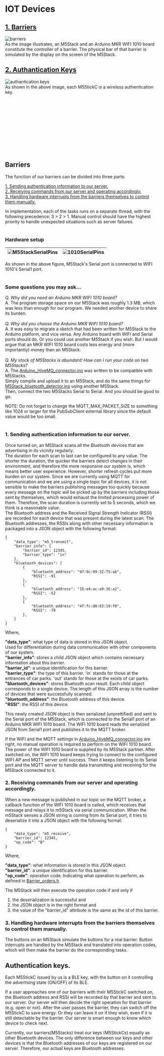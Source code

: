 # IOT Devices
##  [1. Barriers](#B)
![barriers](IoTDevices/barriers.jpg) <br>
As the image illustrates, an M5Stack and an Arduino MKR WIFI 1010 board constitute the controller of a barrier.
The physical bar of that barrier is simulated by the display on the screen of the M5Stack.

## [2. Authantication Keys](#AK)
![authantication keys](IoTDevices/authanticationKeys.jpg) <br>
As shown in the above image, each M5StickC is a wireless authentication key.
<br><br><br><br><br><br><br><br><br><br><br><br>

<a name="B"></a>
## Barriers
The function of our barriers can be divided into three parts:

 [1. Sending authentication information to our server.](#B1) <br>
 [2. Receiving commands from our server and operating accordingly.](#B2) <br>
 [3. Handling hardware interrupts from the barriers themselves to control them manually.](#B3) <br>
 
In implementation, each of the tasks runs on a separate thread, with the following precedence: 3 > 2 > 1.
Manual control should have the highest priority to handle unexpected situations such as server failures.
<br><br>
### Hardware setup
| ![M5StackSerialPins](IoTDevices/M5StackSerialPins.jpg) | ![1010SerialPins](IoTDevices/1010SerialPins.jpg) |
|--|--|

As shown in the above figure, M5Stack's Serial port is connected to WIFI 1010's Serial1 port.
<br><br>
### Some questions you may ask...


*Q. Why did you need an Arduino MKR WIFI 1010 board?* <br>
A. The program storage space on our M5Stack was roughly 1.3 MB, which was less than enough for our program. We needed another device to share its burden.
<br><br>
*Q. Why did you choose the Arduino MKR WIFI 1010 board?* <br>
A. It was easy to migrate a sketch that had been written for M5Stack to the Arduino platform, and vice versa. Any Arduino board with WIFI and Serial ports should do. Or you could use another M5Stack if you wish. But I would argue that an MKR WIFI 1010 board costs less energy and (more importantly) money than an M5Stack.
<br><br>
*Q. My stock of M5Stacks is abundant! How can I run your code on two M5Stacks?* <br>
A. 
The [Arduino_HiveMQ_connector.ino](/Arduino_HiveMQ_connector/Arduino_HiveMQ_connector.ino) was written to be compatible with M5Stacks. <br>
Simply compile and upload it to an M5Stack, and do the same things for [M5Stack_bluetooth_detector.ino](/M5Stack_bluetooth_detector/M5Stack_bluetooth_detector.ino) using another M5Stack. <br>
Then, connect the two M5Stacks Serial to Serial. And you should be good to go.

NOTE: Do not forget to change the MQTT_MAX_PACKET_SIZE to something like 1024 or larger for the PubSubClient external library since the default value would be too small.
<br><br>
<a name="B1"></a>
### 1. Sending authentication information to our server.
Once turned on, an M5Stack scans all the Bluetooth devices that are advertising in its vicinity regularly. <br>
The duration for each scan to last can be configured to any value. The shorter the duration, the quicker the barriers detect changes in their environment, and therefore the more responsive our system is, which means better user experience. However, shorter refresh cycles put more burden on our system. Since we are currently using MQTT for communication and we are using a single topic for all devices, it is not sensible to make the barriers publishing messages too quickly because every message on the topic will be picked up by the barriers including those sent by themselves, which would exhaust the limited processing power of them. Therefore, the scan duration is currently set to 5 seconds, which we think is a reasonable value. <br>
The Bluetooth address and the Received Signal Strength Indicator (RSSI) are recorded for each device that was present during the latest scan. The Bluetooth addresses, the RSSIs along with other necessary information is packaged into a JSON object with the following format:

    {
        "data_type": "m5_transmit",
        "barrier_info": {
            "barrier_id": 12345,
            "barrier_type": "in"
        },
        "bluetooth_devices": [
            {
                "bluetooth_address": "07:9c:99:32:75:ab",
                "RSSI": -91
            },
            {
                "bluetooth_address": "15:e4:ac:a9:36:a2",
                "RSSI": -52
            },
            {
                "bluetooth_address": "4f:fc:d0:83:19:f0",
                "RSSI": -79
            },
        ]
    }
Where,

**"data_type"**: what type of data is stored in this JSON object. <br>
    Used for differentiation during data communication with other components of our system.<br>
**"barrier_info"**: stores a child JSON object which contains necessary information about this barrier.<br>
**"barrier_id"**: a unique identification for this barrier.<br>
**"barrier_type"**: the type of this barrier. 'in' stands for those at the entrances of car parks. 'out' stands for those at the exists of car parks. <br>
**"bluetooth_devices"**: stores Bluetooth scan result. Each child object corresponds to a single device. The length of this JSON array is the number of devices that were successfully scanned.<br>
**"bluetooth_address"**: the Bluetooth address of this device.<br>
**"RSSI"**: the RSSI of this device.<br>

This newly created JSON object is then serialized (unprettified) and sent to the Serial port of the M5Stack, which is connected to the Serial1 port of an Arduino MKR WIFI 1010 board.
The WIFI 1010 board reads the serialized JSON from Serial1 port and publishes it to the MQTT broker.

If the WIFI and the MQTT settings in [Arduino_HiveMQ_connector.ino](/Arduino_HiveMQ_connector/Arduino_HiveMQ_connector.ino) are right, no manual operation is required to perform on the WIFI 1010 board.
The power of the WIFI 1010 board is supplied by its M5Stack partner. After switched on, the WIFI 1010 board keeps trying to connect to the configured WIFI AP and MQTT server until success. Then it keeps listening to its Serial port and the MQTT server to handle data transmitting and receiving for the M5Stack connected to it.
<a name="B2"></a>
### 2. Receiving commands from our server and operating accordingly.

When a new message is published in our topic on the MQTT broker, a callback function of the WIFI 1010 board is called, which receives that message and relays it to m5Stack via serial communication.
When the m5Stack senses a JSON string is coming from its Serial port, it tries to deserialize it into a JSON object with the following format:


    { 
        "data_type": "m5_receive", 
        "barrier_id": 12345, 
        "op_code": "B" 
    }
    
Where,

**"data_type"**: what information is stored in this JSON object.<br>
**"barrier_id"**: a unique identification for this barrier.<br>
**"op_code"**: operation code. Indicating what operation to perform, as defined in [Barrier_orders.h](/M5Stack_bluetooth_detector/Barrier_orders.h).

The M5Stack will then execute the operation code if and only if 
1.    the deserialization is successful and
2.    the JSON object is in the right format and
3.    the value of the "barrier_id" attribute is the same as the id of this barrier.

<a name="B3"></a>
### 3. Handling hardware interrupts from the barriers themselves to control them manually.

The buttons on an M5Stack simulate the buttons for a real barrier. Button interrupts are handled by the M5Stack and translated into operation codes, which will then make the barrier do the corresponding tasks.


<a name="AK"></a>
## Authentication keys.

Each M5StickC issued by us is a BLE key, with the button on it controlling the advertising state (ON/OFF) of its BLE.

If a user approaches one of our barriers with their M5StickC switched on, the Bluetooth address and RSSI will be recorded by that barrier and sent to our server.
Our server will then decide the right operation for that barrier (e.g. open or not).
After the user passes the barrier, they can switch off the M5StickC to save energy. Or they can leave it on if they wish, even if it is still detectable by the barrier. Our server is smart enough to know which device to check next.

Currently, our barriers(M5Stacks) treat our keys (M5StickCs) equally as other Bluetooth devices. The only difference between our keys and other devices is that the Bluetooth addresses of our keys are registered on our server. Therefore, our actual keys are Bluetooth addresses.


